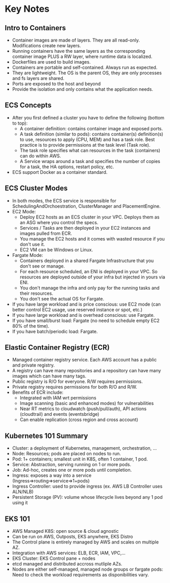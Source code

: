 # Key Notes

## Intro to Containers

* Container images are made of layers. They are all read-only. Modifications create new layers.
* Running containers have the same layers as the corresponding container image PLUS a RW layer, where runtime data is localized.
* Dockerfiles are used to build images.
* Containers are portable and self-contained. Always run as expected.
* They are lightweight. The OS is the parent OS, they are only processes and fs layers are shared.
* Ports are exposed to the host and beyond
* Provide the isolation and only contains what the application needs.

## ECS Concepts

* After you first defined a cluster you have to define the following (bottom to top):
    - A container definition: contains container image and exposed ports.
    - A task definition (similar to pods): contains container(s) definition(s) to use, resources to apply (CPU, MEM) and has a task role. Best practice is to provide permissions at the task level (Task role).
    - The task role specifies what can resources in the task (containers) can do within AWS.
    - A Service wraps around a task and specifies the number of copies for a task, the HA options, restart policy, etc.
* ECS support Docker as a container standard.

## ECS Cluster Modes

- In both modes, the ECS service is responsible for SchedulingAndOrchoestration, ClusterManager and PlacementEngine.
- EC2 Mode:
    - Deploy EC2 hosts as an ECS cluster in your VPC. Deploys them as an ASG where you control the specs.
    - Services / Tasks are then deployed in your EC2 instances and images pulled from ECR.
    - You manage the EC2 hosts and it comes with wasted resource if you don't use it.
    - EC2 VM can be Windows or Linux.
- Fargate Mode:
    - Containers deployed in a shared Fargate Infrastructure that you don't see or manage.
    - For each resource scheduled, an ENI is deployed in your VPC. So resources are deployed outside of your infra but injected in yours via ENI.
    - You don't manage the infra and only pay for the running tasks and their resources.
    - You don't see the actual OS for Fargate.
- If you have large workload and is price conscious: use EC2 mode (can better control EC2 usage, use reserved instance or spot, etc.)
- If you have large workload and is overhead conscious: use Fargate.
- If you have small/burst load: Fargate (no need to schedule empty EC2 80% of the time).
- If you have batch/periodic load: Fargate.

## Elastic Container Registry (ECR)

- Managed container registry service. Each AWS account has a public and private registry.
- A registry can have many repositories and a repository can have many images which can have many tags.
- Public registry is R/O for everyone. R/W requires permissions.
- Private registry requires permissions for both R/O and R/W.
- Benefits of ECR include:
    - Integrated with IAM wrt permissions
    - Image scanning (basic and enhanced modes) for vulnerabilities
    - Near RT metrics to cloudwatch (push/pull/auth), API actions (cloudtrail) and events (eventsbridge)
    - Can enable replication (cross region and cross account)

## Kubernetes 101 Summary

- Cluster: a deployment of Kubernetes, management, orchestration, ...
- Node: Resources; pods are placed on nodes to run.
- Pod: 1+ containers; smallest unit in K8S, often 1 container, 1 pod.
- Service: Abstraction, serving running on 1 or more pods.
- Job: Ad-hoc, creates one or more pods until completion.
- Ingress: exposes a way into a service (Ingress=>routing=>service=>1+pods)
- Ingress Controller: used to provide ingress (ex. AWS LB Controller uses ALN/NLB)
- Persistent Storage (PV): volume whose lifecycle lives beyond any 1 pod using it

## EKS 101

- AWS Managed K8S: open source & cloud agnostic
- Can be run on AWS, Outposts, EKS anywhere, EKS Distro
- The Control plane is entirely managed by AWS and scales on multiple AZ.
- Integration with AWS services: ELB, ECR, IAM, VPC,...
- EKS Cluster: EKS Control pane + nodes
- etcd managed and distributed accross mutliple AZs.
- Nodes are either self-managed, managed node groups or fargate pods: Need to check the workload requirements as disponibilities vary.